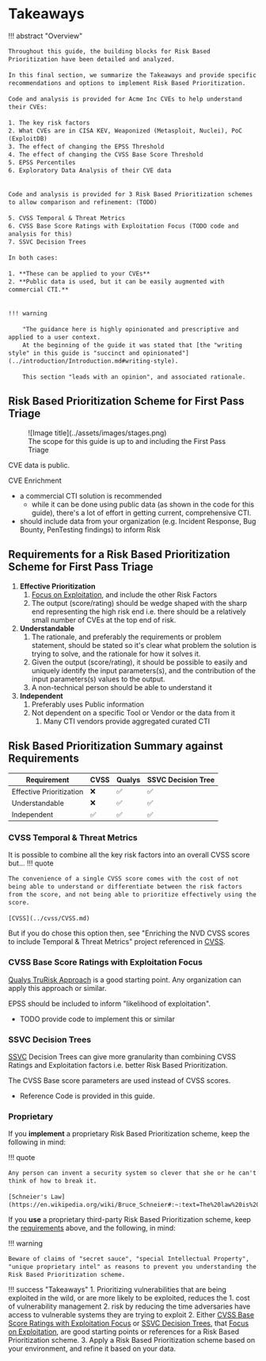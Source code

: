# Takeaways

!!! abstract "Overview"
    
    Throughout this guide, the building blocks for Risk Based Prioritization have been detailed and analyzed.
    
    In this final section, we summarize the Takeaways and provide specific recommendations and options to implement Risk Based Prioritization.

    Code and analysis is provided for Acme Inc CVEs to help understand their CVEs:

    1. The key risk factors
    2. What CVEs are in CISA KEV, Weaponized (Metasploit, Nuclei), PoC (ExploitDB)
    3. The effect of changing the EPSS Threshold
    4. The effect of changing the CVSS Base Score Threshold
    5. EPSS Percentiles
    6. Exploratory Data Analysis of their CVE data
    

    Code and analysis is provided for 3 Risk Based Prioritization schemes to allow comparison and refinement: (TODO)

    5. CVSS Temporal & Threat Metrics
    6. CVSS Base Score Ratings with Exploitation Focus (TODO code and analysis for this)
    7. SSVC Decision Trees

    In both cases:

    1. **These can be applied to your CVEs**
    2. **Public data is used, but it can be easily augmented with commercial CTI.**


    !!! warning 

        "The guidance here is highly opinionated and prescriptive and applied to a user context.
        At the beginning of the guide it was stated that [the "writing style" in this guide is "succinct and opinionated"](../introduction/Introduction.md#writing-style).
        
        This section "leads with an opinion", and associated rationale.



## Risk Based Prioritization Scheme for First Pass Triage

<figure markdown>
![Image title](../assets/images/stages.png)
<figcaption>The scope for this guide is up to and including the First Pass Triage</figcaption>
</figure>

CVE data is public.

CVE Enrichment

* a commercial CTI solution is recommended 
    * while it can be done using public data (as shown in the code for this guide), there's a lot of effort in getting current, comprehensive CTI.
* should include data from your organization (e.g. Incident Response, Bug Bounty, PenTesting findings) to inform Risk



## Requirements for a Risk Based Prioritization Scheme for First Pass Triage

1. **Effective Prioritization**
      1. [Focus on Exploitation](../risk/Understanding_Risk.md#where-cvss-epss-cisa-kev-fit), and include the other Risk Factors
      2. The output (score/rating) should be wedge shaped with the sharp end representing the high risk end i.e. there should be a relatively small number of CVEs at the top end of risk.
2. **Understandable**
      1. The rationale, and preferably the requirements or problem statement, should be stated so it's clear what problem the solution is trying to solve, and the rationale for how it solves it.
      2. Given the output (score/rating), it should be possible to easily and uniquely identify the input parameters(s), and the contribution of the input parameters(s) values to the output.
      3. A non-technical person should be able to understand it
3. **Independent**
      1. Preferably uses Public information
      2. Not dependent on a specific Tool or Vendor or the data from it
         1. Many CTI vendors provide aggregated curated CTI

## Risk Based Prioritization Summary against Requirements

| Requirement              | CVSS   | Qualys | SSVC Decision Tree |
|--------------------------|--------|--------|--------------------|
| Effective Prioritization | :x:    | ✅ | ✅            |
| Understandable           | :x:    | ✅ | ✅            |
| Independent              | ✅ | ✅ | ✅             |


### CVSS Temporal & Threat Metrics

It is possible to combine all the key risk factors into an overall CVSS score but...
!!! quote

    The convenience of a single CVSS score comes with the cost of not being able to understand or differentiate between the risk factors from the score, and not being able to prioritize effectively using the score.

    [CVSS](../cvss/CVSS.md)

But if you do chose this option then, see "Enriching the NVD CVSS scores to include Temporal & Threat Metrics" project referenced in [CVSS](../cvss/CVSS.md).


### CVSS Base Score Ratings with Exploitation Focus

[Qualys TruRisk Approach](../vendors/Qualys.md#in-depth-look-into-data-driven-science-behind-qualys-trurisk) is a good starting point. Any organization can apply this approach or similar.

EPSS should be included to inform "likelihood of exploitation".

* TODO provide code to implement this or similar

### SSVC Decision Trees

[SSVC](../ssvc/SSVC.md) Decision Trees can give more granularity than combining CVSS Ratings and Exploitation factors i.e. better Risk Based Prioritization.

The CVSS Base score parameters are used instead of CVSS scores.

* Reference Code is provided in this guide.
### Proprietary
If you **implement** a proprietary Risk Based Prioritization scheme, keep the following in mind:

!!! quote

    Any person can invent a security system so clever that she or he can't think of how to break it.

    [Schneier's Law](https://en.wikipedia.org/wiki/Bruce_Schneier#:~:text=The%20law%20is%20phrased%20as,of%20how%20to%20break%20it.)

If you **use** a proprietary third-party Risk Based Prioritization scheme, keep the [requirements](#requirements-for-a-risk-based-prioritization-scheme-for-first-pass-triage) above, and the following, in mind:

!!! warning

    Beware of claims of "secret sauce", "special Intellectual Property", "unique proprietary intel" as reasons to prevent you understanding the Risk Based Prioritization scheme.

!!! success "Takeaways"
    1. Prioritizing vulnerabilities that are being exploited in the wild, or are more likely to be exploited, reduces the
          1. cost of vulnerability management
          2. risk by reducing the time adversaries have access to vulnerable systems they are trying to exploit
    2. Either [CVSS Base Score Ratings with Exploitation Focus](#cvss-base-score-ratings-with-exploitation-focus) or  [SSVC Decision Trees](#ssvc-decision-trees), that [Focus on Exploitation](../risk/Understanding_Risk.md#where-cvss-epss-cisa-kev-fit), are good starting points or references for a Risk Based Prioritization scheme.
    3. Apply a Risk Based Prioritization scheme based on your environment, and refine it based on your data.

 



